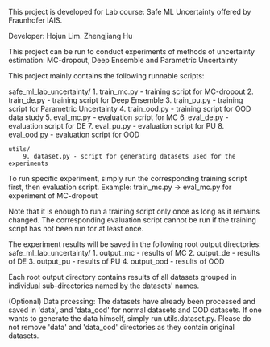 This project is developed for Lab course: Safe ML Uncertainty offered by Fraunhofer IAIS.

Developer: Hojun Lim. Zhengjiang Hu

This project can be run to conduct experiments of methods of uncertainty estimation: MC-dropout, Deep Ensemble and Parametric Uncertainty

This project mainly contains the following runnable scripts:

safe_ml_lab_uncertainty/
    1. train_mc.py - training script for MC-dropout
    2. train_de.py - training script for Deep Ensemble
    3. train_pu.py - training script for Parametric Uncertainty
    4. train_ood.py - training script for OOD data study
    5. eval_mc.py - evaluation script for MC
    6. eval_de.py - evaluation script for DE
    7. eval_pu.py - evaluation script for PU
    8. eval_ood.py - evaluation script for OOD

    utils/
        9. dataset.py - script for generating datasets used for the experiments
    
To run specific experiment, simply run the corresponding training script first, then evaluation script.
Example: train_mc.py -> eval_mc.py for experiment of MC-dropout

Note that it is enough to run a training script only once as long as it remains changed. 
The corresponding evaluation script cannot be run if the training script has not been run for at least once.

The experiment results will be saved in the following root output directories:
safe_ml_lab_uncertainty/
    1. output_mc - results of MC
    2. output_de - results of DE
    3. output_pu - results of PU
    4. output_ood - results of OOD

Each root output directory contains results of all datasets grouped in individual sub-directories named by the datasets' names.
    
(Optional) Data prcessing: The datasets have already been processed and saved in 'data', and 'data_ood' for normal datasets and OOD datasets. 
If one wants to generate the data himself, simply run utils.dataset.py. 
Please do not remove 'data' and 'data_ood' directories as they contain original datasets.
